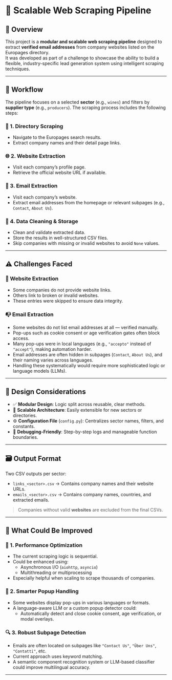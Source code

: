 # 🚀 Scalable Web Scraping Pipeline

## 📌 Overview

This project is a **modular and scalable web scraping pipeline** designed to extract **verified email addresses** from company websites listed on the Europages directory.  
It was developed as part of a challenge to showcase the ability to build a flexible, industry-specific lead generation system using intelligent scraping techniques.

---

## 🔄 Workflow

The pipeline focuses on a selected **sector** (e.g., `wines`) and filters by **supplier type** (e.g., `producers`). The scraping process includes the following steps:

### 🧩 1. Directory Scraping
- Navigate to the Europages search results.
- Extract company names and their detail page links.

### 🌐 2. Website Extraction
- Visit each company’s profile page.
- Retrieve the official website URL if available.

### 📧 3. Email Extraction
- Visit each company’s website.
- Extract email addresses from the homepage or relevant subpages (e.g., `Contact`, `About Us`).

### 🧹 4. Data Cleaning & Storage
- Clean and validate extracted data.
- Store the results in well-structured CSV files.
- Skip companies with missing or invalid websites to avoid `None` values.

---

## ⚠️ Challenges Faced

### 🔗 Website Extraction
- Some companies do not provide website links.
- Others link to broken or invalid websites.
- These entries were skipped to ensure data integrity.

### 📭 Email Extraction
- Some websites do not list email addresses at all — verified manually.
- Pop-ups such as cookie consent or age verification gates often block access.
- Many pop-ups were in local languages (e.g., `"accepto"` instead of `"accept"`), making automation harder.
- Email addresses are often hidden in subpages (`Contact`, `About Us`), and their naming varies across languages.
- Handling these systematically would require more sophisticated logic or language models (LLMs).

---

## 🧠 Design Considerations

- ✅ **Modular Design**: Logic split across reusable, clear methods.
- 🔁 **Scalable Architecture**: Easily extensible for new sectors or directories.
- ⚙️ **Configuration File** (`config.py`): Centralizes sector names, filters, and constants.
- 🧪 **Debugging-Friendly**: Step-by-step logs and manageable function boundaries.

---

## 🗃️ Output Format

Two CSV outputs per sector:

- `links_<sector>.csv` → Contains company names and their website URLs.
- `emails_<sector>.csv` → Contains company names, countries, and extracted emails.

> Companies without valid **websites** are excluded from the final CSVs.

---

## 🧩 What Could Be Improved

### 🚅 1. Performance Optimization
- The current scraping logic is sequential.
- Could be enhanced using:
  - Asynchronous I/O (`aiohttp`, `asyncio`)
  - Multithreading or multiprocessing
- Especially helpful when scaling to scrape thousands of companies.

### 🧠 2. Smarter Popup Handling
- Some websites display pop-ups in various languages or formats.
- A language-aware LLM or a custom popup detector could:
  - Automatically detect and close cookie consent, age verification, or modal overlays.

### 🔍 3. Robust Subpage Detection
- Emails are often located on subpages like `"Contact Us"`, `"Über Uns"`, `"Contatti"`, etc.
- Current approach uses keyword matching.
- A semantic component recognition system or LLM-based classifier could improve multilingual accuracy.

---
